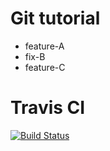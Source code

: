 # Git tutorial

  - feature-A
  - fix-B
  - feature-C

# Travis CI
[![Build Status](https://secure.travis-ci.org/surfhacker/git-tutorial.png)](http://travis-ci.org/surfhacker/git-tutorial)

